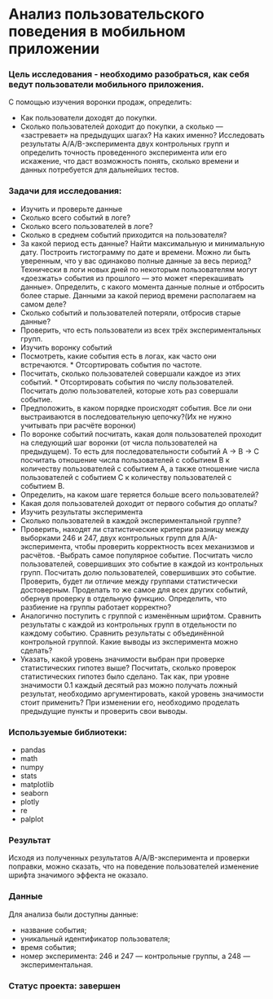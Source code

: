 # Анализ пользовательского поведения в мобильном приложении

### Цель исследования - необходимо разобраться, как себя ведут пользователи мобильного приложения.
С помощью изучения воронки продаж, определить:
   * Как пользователи доходят до покупки.
   * Сколько пользователей доходит до покупки, а сколько — «застревает» на предыдущих шагах? На каких именно?
    Исследовать результаты A/A/B-эксперимента двух контрольных групп и определить точность проведенного эксперимента или его искажение, что даст возможность понять, сколько времени и данных потребуется для дальнейших тестов.
   
### Задачи для исследования:
- Изучить и проверьте данные
- Сколько всего событий в логе?
- Сколько всего пользователей в логе?
- Сколько в среднем событий приходится на пользователя?
- За какой период есть данные? Найти максимальную и минимальную дату. Построить гистограмму по дате и времени. Можно ли быть уверенным, что у вас одинаково полные данные за весь период? Технически в логи новых дней по некоторым пользователям могут «доезжать» события из прошлого — это может «перекашивать данные». Определить, с какого момента данные полные и отбросить более старые. Данными за какой период времени располагаем на самом деле?
- Сколько событий и пользователей потеряли, отбросив старые данные?
- Проверить, что есть пользователи из всех трёх экспериментальных групп.
- Изучить воронку событий
- Посмотреть, какие события есть в логах, как часто они встречаются. * Отсортировать события по частоте.
- Посчитать, сколько пользователей совершали каждое из этих событий. * Отсортировать события по числу пользователей. Посчитать долю пользователей, которые хоть раз совершали событие.
- Предположить, в каком порядке происходят события. Все ли они выстраиваются в последовательную цепочку?(Их не нужно учитывать при расчёте воронки)
- По воронке событий посчитать, какая доля пользователей проходит на следующий шаг воронки (от числа пользователей на предыдущем). То есть для последовательности событий A → B → C посчитать отношение числа пользователей с событием B к количеству пользователей с событием A, а также отношение числа пользователей с событием C к количеству пользователей с событием B.
- Определить, на каком шаге теряется больше всего пользователей?
- Какая доля пользователей доходит от первого события до оплаты?
- Изучить результаты эксперимента
- Сколько пользователей в каждой экспериментальной группе?
- Проверить, находят ли статистические критерии разницу между выборками 246 и 247, двух контрольных групп для А/А-эксперимента, чтобы проверить корректность всех механизмов и расчётов.
-Выбрать самое популярное событие. Посчитать число пользователей, совершивших это событие в каждой из контрольных групп. Посчитать долю пользователей, совершивших это событие. Проверить, будет ли отличие между группами статистически достоверным. Проделать то же самое для всех других событий, обернув проверку в отдельную функцию. Определить, что разбиение на группы работает корректно?
- Аналогично поступить с группой с изменённым шрифтом. Сравнить результаты с каждой из контрольных групп в отдельности по каждому событию. Сравнить результаты с объединённой контрольной группой. Какие выводы из эксперимента можно сделать?
- Указать, какой уровень значимости выбран при проверке статистических гипотез выше? Посчитать, сколько проверок статистических гипотез было сделано. Так как, при уровне значимости 0.1 каждый десятый раз можно получать ложный результат, необходимо аргументировать, какой уровень значимости стоит применить? При изменении его, необходимо проделать предыдущие пункты и проверить свои выводы.

### Используемые библиотеки:
- pandas
- math
- numpy
- stats
- matplotlib
- seaborn
- plotly
- re
- palplot

### Результат
Исходя из полученных результатов A/A/B-эксперимента и проверки поправки, можно сказать, что на поведение пользователей изменение шрифта значимого эффекта не оказало.

### Данные
Для анализа были доступны данные:
- название события;
- уникальный идентификатор пользователя;
- время события;
- номер эксперимента: 246 и 247 — контрольные группы, а 248 — экспериментальная.
### Статус проекта: завершен
